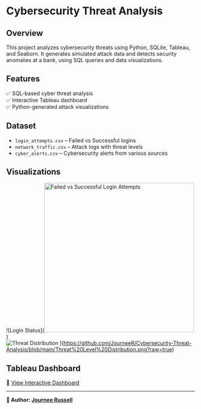 # Cybersecurity Threat Analysis  

## Overview  
This project analyzes cybersecurity threats using Python, SQLite, Tableau, and Seaborn. It generates simulated attack data and detects security anomalies at a bank, using SQL queries and data visualizations.  

## Features  
✅ SQL-based cyber threat analysis  
✅ Interactive Tableau dashboard  
✅ Python-generated attack visualizations  

## Dataset  
- `login_attempts.csv` – Failed vs Successful logins  
- `network_traffic.csv` – Attack logs with threat levels  
- `cyber_alerts.csv` – Cybersecurity alerts from various sources  

## Visualizations  
![Login Status]([<img width="400" alt="Failed vs Successful Login Attempts" src="https://github.com/user-attachments/assets/bb5cb498-c8fc-47e7-8ee9-50c68753e0a2" />](https://github.com/JourneeR/Cybersecurity-Threat-Analysis/blob/main/Failed%20vs%20Successful%20Login%20Attempts.png?raw=true)
)  
![Threat Distribution]([screenshots/threat_pie_chart.png) ](https://github.com/JourneeR/Cybersecurity-Threat-Analysis/blob/main/Threat%20Level%20Distribution.png?raw=true)

## Tableau Dashboard
🔗 [View Interactive Dashboard](https://public.tableau.com/profile/yourname/viz/cybersecurity)  

---
**📢 Author: [Journee Russell](https://github.com/JourneeR)**

